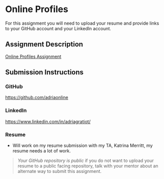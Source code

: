 # Online Profiles
For this assignment you will need to upload your resume and provide links to your GitHub account and your LinkedIn account.

## Assignment Description
[Online Profiles Assignment](https://education.launchcode.org/liftoff/modules/assignments/online-profiles)

## Submission Instructions
 
### GitHub
https://github.com/adriaonline
 
### LinkedIn
https://www.linkedin.com/in/adriagratiot/

### Resume
- Will work on my resume submission with my TA, Katrina Merritt, my resume needs a lot of work.

> *Your GitHub repository is public* if you do not want to upload your resume to a public facing repository, talk with your mentor about an alternate way to submit this assignment.

